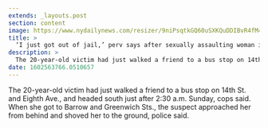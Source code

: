 ```yaml
--- 
extends: _layouts.post 
section: content 
image: https://www.nydailynews.com/resizer/9niPsqtkGQ60uSXKQuDDIBvR4fM=/1200x0/top/cloudfront-us-east-1.images.arcpublishing.com/tronc/D3I2ACCG7NHOBD7JX56YY2FQMU.jpg 
title: > 
  ‘I just got out of jail,’ perv says after sexually assaulting woman in Manhattan: cops 
description: > 
  The 20-year-old victim had just walked a friend to a bus stop on 14th St. and Eighth Ave., and headed south just after 2:30 a.m. Sunday, cops said.When she got to Barrow and Greenwich Sts., the suspect approached her from behind and shoved her to the ground, police said. 
date: 1602563766.0510657 
--- 
```

The 20-year-old victim had just walked a friend to a bus stop on 14th St. and Eighth Ave., and headed south just after 2:30 a.m. Sunday, cops said. When she got to Barrow and Greenwich Sts., the suspect approached her from behind and shoved her to the ground, police said.